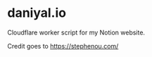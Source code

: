 # daniyal.io

Cloudflare worker script for my Notion website.

Credit goes to https://stephenou.com/
